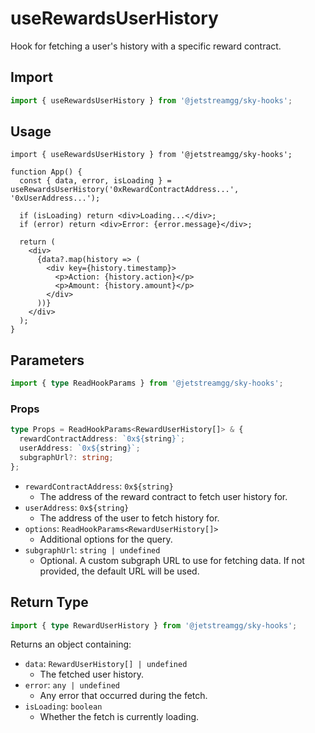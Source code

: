 # useRewardsUserHistory

Hook for fetching a user's history with a specific reward contract.

## Import

```ts
import { useRewardsUserHistory } from '@jetstreamgg/sky-hooks';
```

## Usage

```tsx
import { useRewardsUserHistory } from '@jetstreamgg/sky-hooks';

function App() {
  const { data, error, isLoading } = useRewardsUserHistory('0xRewardContractAddress...', '0xUserAddress...');

  if (isLoading) return <div>Loading...</div>;
  if (error) return <div>Error: {error.message}</div>;

  return (
    <div>
      {data?.map(history => (
        <div key={history.timestamp}>
          <p>Action: {history.action}</p>
          <p>Amount: {history.amount}</p>
        </div>
      ))}
    </div>
  );
}
```

## Parameters

```ts
import { type ReadHookParams } from '@jetstreamgg/sky-hooks';
```

### Props

```ts
type Props = ReadHookParams<RewardUserHistory[]> & {
  rewardContractAddress: `0x${string}`;
  userAddress: `0x${string}`;
  subgraphUrl?: string;
};
```

- `rewardContractAddress`: `0x${string}`
  - The address of the reward contract to fetch user history for.
- `userAddress`: `0x${string}`
  - The address of the user to fetch history for.
- `options`: `ReadHookParams<RewardUserHistory[]>`
  - Additional options for the query.
- `subgraphUrl`: `string | undefined`
  - Optional. A custom subgraph URL to use for fetching data. If not provided, the default URL will be used.

## Return Type

```ts
import { type RewardUserHistory } from '@jetstreamgg/sky-hooks';
```

Returns an object containing:

- `data`: `RewardUserHistory[] | undefined`
  - The fetched user history.
- `error`: `any | undefined`
  - Any error that occurred during the fetch.
- `isLoading`: `boolean`
  - Whether the fetch is currently loading.
